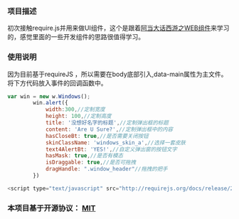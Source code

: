 ### 项目描述
初次接触require.js并用来做UI组件，这个是跟着[阿当大话西游之WEB组件](http://www.imooc.com/learn/99)来学习的，感觉里面的一些开发组件的思路很值得学习。

### 使用说明
因为目前基于requireJS	，所以需要在body底部引入,data-main属性为主文件。
将下方代码放入事件的回调函数中。
``` javascript
var win = new w.Windows();
		win.alert({
			width:300,//定制宽度
			height: 100,//定制高度
			title: '没想好名字的标题',//定制弹出框的标题
			content: 'Are U Sure?',//定制弹出框中的内容
			hasCloseBt: true,//是否需要关闭按钮
			skinClassName: 'windows_skin_a',//选择一套皮肤
			text4AlertBt: 'YES!',//自定义弹出窗的按钮文字
			hasMask: true,//是否有模态
			isDraggable: true,//是否可拖拽
			dragHandle: ".window_header"//拖拽的把手
		})
```
```javascript
<script type="text/javascript" src="http://requirejs.org/docs/release/2.2.0/minified/require.js" data-main="./scripts/main"></script>
```

### 本项目基于开源协议： [MIT](http://choosealicense.com/licenses/mit/#)